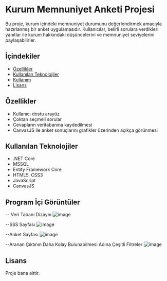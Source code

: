 # Kurum Memnuniyet Anketi Projesi

Bu proje, kurum içindeki memnuniyet durumunu değerlendirmek amacıyla hazırlanmış bir anket uygulamasıdır. Kullanıcılar, belirli sorulara verdikleri yanıtlar ile kurum hakkındaki düşüncelerini ve memnuniyet seviyelerini paylaşabilirler.

## İçindekiler

- [Özellikler](#özellikler)
- [Kullanılan Teknolojiler](#kullanılan-teknolojiler)
- [Kullanım](#kullanım)
- [Lisans](#lisans)

## Özellikler

- Kullanıcı dostu arayüz
- Çoktan seçmeli sorular
- Cevapların veritabanına kaydedilmesi
- CanvasJS ile anket sonuçlarını grafikler üzerinden açıkça görünmesi

## Kullanılan Teknolojiler

- .NET Core
- MSSQL
- Entity Framework Core
- HTML5, CSS3
- JavaScript
- CanvasJS


## Program İçi Görüntüler

-- Veri Tabanı Dizaynı
![image](https://github.com/user-attachments/assets/da5e15b6-d3e0-428f-887e-ff3ce5a5d1bc)


--SSS Sayfası
![image](https://github.com/user-attachments/assets/88d4ea59-79fb-4e9c-a8b5-b0c420dd8298)

--Anket Sayfası
![image](https://github.com/user-attachments/assets/ce493416-62c4-4d1b-90d9-55a92f87ed80)

--Aranan Çıktının Daha Kolay Bulunabilmesi Adına Çeşitli Filtreler
![image](https://github.com/user-attachments/assets/d0711b68-923c-488c-bd76-1cae7e8ae3a1)





## Lisans

Proje bana aittir.
